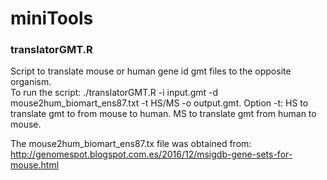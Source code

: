 # miniTools

### translatorGMT.R

Script to translate mouse or human gene id gmt files to the opposite organism.  
To run the script: ./translatorGMT.R -i input.gmt -d mouse2hum_biomart_ens87.txt -t HS/MS -o output.gmt. 
Option -t: HS to translate gmt to from mouse to human. MS to translate gmt from human to mouse.

The mouse2hum_biomart_ens87.tx file was obtained from: http://genomespot.blogspot.com.es/2016/12/msigdb-gene-sets-for-mouse.html

